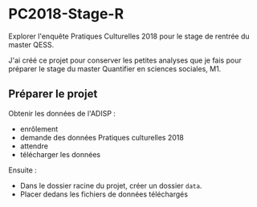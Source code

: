 # PC2018-Stage-R
Explorer l'enquête Pratiques Culturelles 2018 pour le stage de rentrée du master QESS.

J'ai créé ce projet pour conserver les petites analyses que je fais pour préparer le stage du master Quantifier en sciences sociales, M1.

## Préparer le projet

Obtenir les données de l'ADISP : 

- enrôlement
- demande des données Pratiques culturelles 2018
- attendre
- télécharger les données

Ensuite : 

- Dans le dossier racine du projet, créer un dossier `data`. 
- Placer dedans les fichiers de données téléchargés

